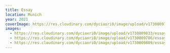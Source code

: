 ```yaml
---
title: Essay
location: Munich
year: 2021
coverImage: https://res.cloudinary.com/dyciaxri0/image/upload/v1730809794/essay/img4_bvsekw.jpg
images:
  - https://res.cloudinary.com/dyciaxri0/image/upload/v1730809833/essay/img2-cover_ivyhdn.jpg
  - https://res.cloudinary.com/dyciaxri0/image/upload/v1730809786/essay/img3_qbhgdo.jpg
  - https://res.cloudinary.com/dyciaxri0/image/upload/v1730809809/essay/img6_vsn2oo.jpg
---
```

